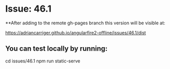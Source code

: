 # Issue: 46.1

**After adding to the remote gh-pages branch this version will be visible at:

https://adriancarriger.github.io/angularfire2-offline/issues/46.1/dist

## You can test locally by running:

cd issues/46.1
npm run static-serve
